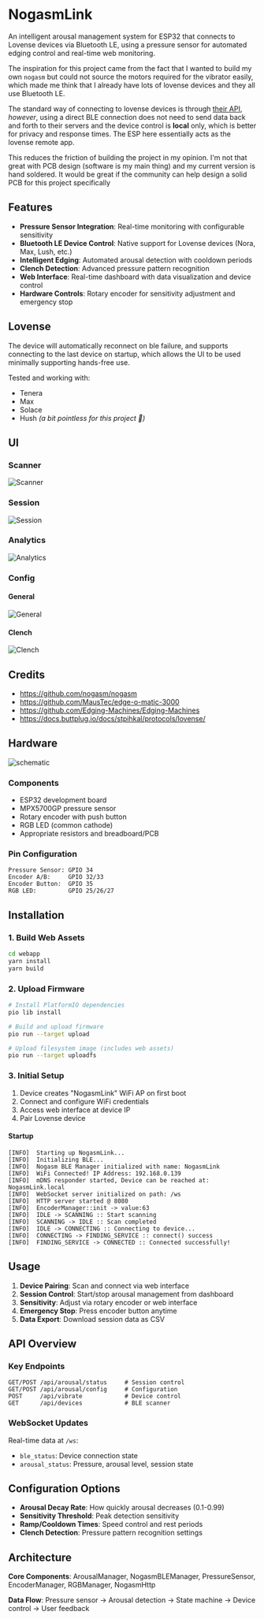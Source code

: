 # NogasmLink

An intelligent arousal management system for ESP32 that connects to Lovense devices via Bluetooth LE, using a pressure
sensor for automated edging control and real-time web monitoring.

The inspiration for this project came from the fact that I wanted to build my own `nogasm` but could not source the
motors required for the vibrator easily, which made me think that I already have lots of lovense devices and they all
use Bluetooth LE.

The standard way of connecting to lovense devices is through [their API](https://developer.lovense.com), _however_,
using a direct BLE connection does not need to send data back and forth to their servers and the device control is
**local** only, which is better for privacy and response times. The ESP here essentially acts as the lovense remote app.

This reduces the friction of building the project in my opinion. I'm not that great with PCB design (software is my main
thing) and my current version is hand soldered. It would be great if the community can help design a solid PCB for this
project specifically

## Features

- **Pressure Sensor Integration**: Real-time monitoring with configurable sensitivity
- **Bluetooth LE Device Control**: Native support for Lovense devices (Nora, Max, Lush, etc.)
- **Intelligent Edging**: Automated arousal detection with cooldown periods
- **Clench Detection**: Advanced pressure pattern recognition
- **Web Interface**: Real-time dashboard with data visualization and device control
- **Hardware Controls**: Rotary encoder for sensitivity adjustment and emergency stop

## Lovense

The device will automatically reconnect on ble failure, and supports connecting to the last device on startup, which
allows the UI to be used minimally supporting hands-free use.

Tested and working with:

* Tenera
* Max
* Solace
* Hush _(a bit pointless for this project 🤣)_

## UI

### Scanner

![Scanner](docs/images/device-scanner.png)

### Session

![Session](docs/images/session-active.png)

### Analytics

![Analytics](docs/images/analytics.png)

### Config

#### General

![General](docs/images/general-config.png)

#### Clench

![Clench](docs/images/clench-config.png)

## Credits

- https://github.com/nogasm/nogasm
- https://github.com/MausTec/edge-o-matic-3000
- https://github.com/Edging-Machines/Edging-Machines
- https://docs.buttplug.io/docs/stpihkal/protocols/lovense/

## Hardware

![schematic](docs/images/schematic.png)

### Components

- ESP32 development board
- MPX5700GP pressure sensor
- Rotary encoder with push button
- RGB LED (common cathode)
- Appropriate resistors and breadboard/PCB

### Pin Configuration

```
Pressure Sensor: GPIO 34
Encoder A/B:     GPIO 32/33  
Encoder Button:  GPIO 35
RGB LED:         GPIO 25/26/27
```

## Installation

### 1. Build Web Assets

```bash
cd webapp
yarn install
yarn build
```

### 2. Upload Firmware

```bash
# Install PlatformIO dependencies
pio lib install

# Build and upload firmware
pio run --target upload

# Upload filesystem image (includes web assets)
pio run --target uploadfs
```

### 3. Initial Setup

1. Device creates "NogasmLink" WiFi AP on first boot
2. Connect and configure WiFi credentials
3. Access web interface at device IP
4. Pair Lovense device

#### Startup

```text
[INFO]  Starting up NogasmLink...
[INFO]  Initializing BLE...
[INFO]  Nogasm BLE Manager initialized with name: NogasmLink
[INFO]  WiFi Connected! IP Address: 192.168.0.139
[INFO]  mDNS responder started, Device can be reached at: NogasmLink.local
[INFO]  WebSocket server initialized on path: /ws
[INFO]  HTTP server started @ 8080
[INFO]  EncoderManager::init -> value:63
[INFO]  IDLE -> SCANNING :: Start scanning
[INFO]  SCANNING -> IDLE :: Scan completed
[INFO]  IDLE -> CONNECTING :: Connecting to device...
[INFO]  CONNECTING -> FINDING_SERVICE :: connect() success
[INFO]  FINDING_SERVICE -> CONNECTED :: Connected successfully!
```

## Usage

1. **Device Pairing**: Scan and connect via web interface
2. **Session Control**: Start/stop arousal management from dashboard
3. **Sensitivity**: Adjust via rotary encoder or web interface
4. **Emergency Stop**: Press encoder button anytime
5. **Data Export**: Download session data as CSV

## API Overview

### Key Endpoints

```
GET/POST /api/arousal/status     # Session control
GET/POST /api/arousal/config     # Configuration
POST     /api/vibrate            # Device control
GET      /api/devices            # BLE scanner
```

### WebSocket Updates

Real-time data at `/ws`:

- `ble_status`: Device connection state
- `arousal_status`: Pressure, arousal level, session state

## Configuration Options

- **Arousal Decay Rate**: How quickly arousal decreases (0.1-0.99)
- **Sensitivity Threshold**: Peak detection sensitivity
- **Ramp/Cooldown Times**: Speed control and rest periods
- **Clench Detection**: Pressure pattern recognition settings

## Architecture

**Core Components**: ArousalManager, NogasmBLEManager, PressureSensor, EncoderManager, RGBManager, NogasmHttp

**Data Flow**: Pressure sensor → Arousal detection → State machine → Device control → User feedback